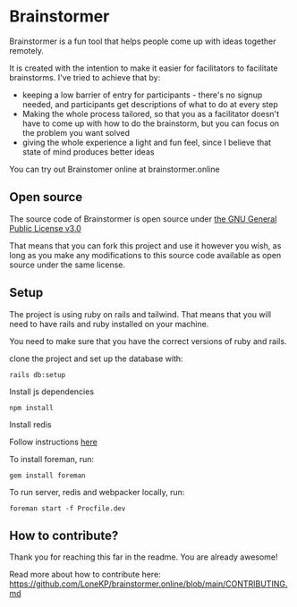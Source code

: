 # Brainstormer

Brainstormer is a fun tool that helps people come up with ideas together remotely. 

It is created with the intention to make it easier for facilitators to facilitate brainstorms. I've tried to achieve that by:

* keeping a low barrier of entry for participants - there's no signup needed, and participants get descriptions of what to do at every step
* Making the whole process tailored, so that you as a facilitator doesn't have to come up with how to do the brainstorm, but you can focus on the problem you want solved
* giving the whole experience a light and fun feel, since I believe that state of mind produces better ideas

You can try out Brainstomer online at brainstormer.online

## Open source

The source code of Brainstormer is open source under [the GNU General Public License v3.0](https://choosealicense.com/licenses/gpl-3.0/#)

That means that you can fork this project and use it however you wish, as long as you make any modifications to this source code available as open source under the same license.

## Setup

The project is using ruby on rails and tailwind. That means that you will need to have rails and ruby installed on your machine. 

You need to make sure that you have the correct versions of ruby and rails. 

clone the project and set up the database with:

``rails db:setup``

Install js dependencies

``npm install``

Install redis

Follow instructions [here](https://redis.io/topics/quickstart)

To install foreman, run:

``gem install foreman``

To run server, redis and webpacker locally, run: 

``foreman start -f Procfile.dev``

## How to contribute?

Thank you for reaching this far in the readme. You are already awesome!

Read more about how to contribute here: https://github.com/LoneKP/brainstormer.online/blob/main/CONTRIBUTING.md
